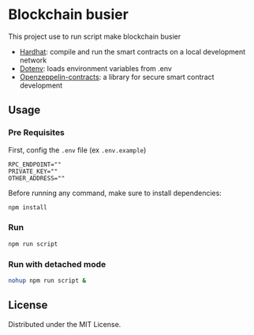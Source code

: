# Blockchain busier

This project use to run script make blockchain busier

-   [Hardhat](https://github.com/nomiclabs/hardhat): compile and run the smart contracts on a local development network
-   [Dotenv](https://github.com/motdotla/dotenv): loads environment variables from .env
-   [Openzeppelin-contracts](https://github.com/OpenZeppelin/openzeppelin-contracts): a library for secure smart contract development

## Usage

### Pre Requisites

First, config the `.env` file (ex `.env.example`)
```
RPC_ENDPOINT=""
PRIVATE_KEY=""
OTHER_ADDRESS=""

```

Before running any command, make sure to install dependencies:

```sh
npm install
```

### Run

```sh
npm run script
```

### Run with detached mode

```sh
nohup npm run script &
```

## License

Distributed under the MIT License.
